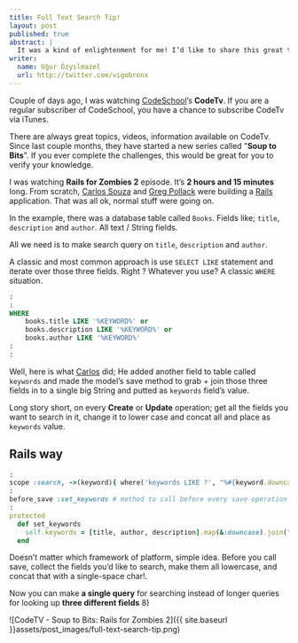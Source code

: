 ```yaml
---
title: Full Text Search Tip!
layout: post
published: true
abstract: |
  It was a kind of enlightenment for me! I’d like to share this great tip!
writer:
  name: Uğur Özyılmazel
  url: http://twitter.com/vigobronx
---
```

Couple of days ago, I was watching [CodeSchool][1]’s **CodeTv**. If you are 
a regular subscriber of CodeSchool, you have a chance to subscribe CodeTv via
iTunes.

There are always great topics, videos, information available on CodeTv. Since
last couple months, they have started a new series called "**Soup to Bits**".
If you ever complete the challenges, this would be great for you to verify
your knowledge.

I was watching **Rails for Zombies 2** episode. It’s **2 hours and 15 minutes** 
long. From scratch, [Carlos Souza][2] and [Greg Pollack][3] were building a
[Rails][4] application. That was all ok, normal stuff were going on.

In the example, there was a database table called `Books`. Fields like;
`title`, `description` and `author`. All text / String fields.

All we need is to make search query on `title`, `description` and `author`.

A classic and most common approach is use `SELECT LIKE` statement and iterate
over those three fields. Right ? Whatever you use? A classic `WHERE` situation.

```sql
:
:
WHERE
    books.title LIKE '%KEYWORD%' or
    books.description LIKE '%KEYWORD%' or
    books.author LIKE '%KEYWORD%'
:
:
``` 

Well, here is what [Carlos][2] did; He added another field to table called
`keywords` and made the model’s save method to grab + join those three
fields in to a single big String and putted as `keywords` field’s value.

Long story short, on every **Create** or **Update** operation; get all the
fields you want to search in it, change it to lower case and concat all and
place as `keywords` value.

## Rails way
```ruby
:
scope :search, ->(keyword){ where('keywords LIKE ?', "%#{keyword.downcase}%") if keyword.present? }
:
before_save :set_keywords # method to call before every save operation
:
protected
  def set_keywords
    self.keywords = [title, author, description].map(&:downcase).join(" ")
  end
```

Doesn’t matter which framework of platform, simple idea. Before you call save,
collect the fields you’d like to search, make them all lowercase, and
concat that with a single-space char!.

Now you can make **a single query** for searching instead of longer 
queries for looking up **three different fields** 8)

![CodeTV - Soup to Bits: Rails for Zombies 2]({{ site.baseurl }}assets/post_images/full-text-search-tip.png)





[1]: http://codeschool.com "CodeSchool"
[2]: https://twitter.com/caike
[3]: https://twitter.com/greggpollack
[4]: rubyonrails.org